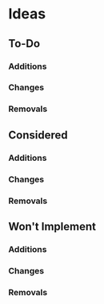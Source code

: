 # Ideas

## To-Do

### Additions

### Changes

### Removals

## Considered

### Additions

### Changes

### Removals

## Won't Implement

### Additions

### Changes

### Removals
